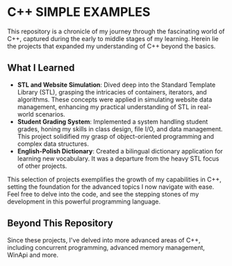 # C++ SIMPLE EXAMPLES

This repository is a chronicle of my journey through the fascinating world of C++, captured during the early to middle stages of my learning. Herein lie the projects that expanded my understanding of C++ beyond the basics.

## What I Learned

- **STL and Website Simulation**: Dived deep into the Standard Template Library (STL), grasping the intricacies of containers, iterators, and algorithms. These concepts were applied in simulating website data management, enhancing my practical understanding of STL in real-world scenarios.
- **Student Grading System**: Implemented a system handling student grades, honing my skills in class design, file I/O, and data management. This project solidified my grasp of object-oriented programming and complex data structures.
- **English-Polish Dictionary**: Created a bilingual dictionary application for learning new vocabulary. It was a departure from the heavy STL focus of other projects.

This selection of projects exemplifies the growth of my capabilities in C++, setting the foundation for the advanced topics I now navigate with ease. Feel free to delve into the code, and see the stepping stones of my development in this powerful programming language.

## Beyond This Repository

Since these projects, I've delved into more advanced areas of C++, including concurrent programming, advanced memory management, WinApi and more.
